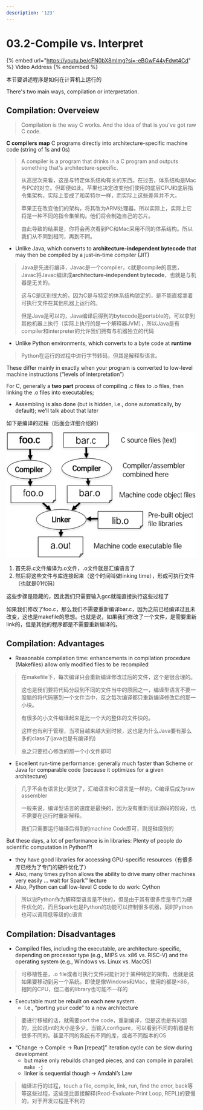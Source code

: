 ```yaml
---
description: '123'
---
```


# 03.2-Compile vs. Interpret

{% embed url="https://youtu.be/cFN0bX8mlmg?si=-eBGwF44yFdwt4Cd" %}
Video Address
{% endembed %}

本节要讲述程序是如何在计算机上运行的

There's two main ways, compilation or interpretation.

## Compilation: Overveiew

> Compilation is the way C works. And the idea of that is you've got raw C code.

**C compilers** **map** C programs directly into architecture-specific machine code (string of 1s and 0s)

> A compiler is a program that drinks in a C program and outputs something that's architecture-specific.
>
> 从高层次来看，这是与特定体系结构有关的东西。在过去，体系结构是Mac与PC的对立。但即便如此，苹果也决定改变他们使用的底层CPU和底层指令集架构，实际上变成了和英特尔一样，而实际上这些差异并不大。
>
> 苹果正在改变他们的架构，将其改为ARM处理器。所以实际上，实际上它将是一种不同的指令集架构。他们将会制造自己的芯片。
>
> 由此导致的结果是，你将会再次看到PC和Mac采用不同的体系结构。所以我们从不同到相同，再到不同。

- Unlike Java, which converts to **architecture-independent bytecode** that may then be compiled by a just-in-time compiler (JIT)

> Java是先进行编译，Javac是一个compiler，c就是compile的意思，Javac将Javac编译成**architecture-independent bytecode**，也就是与机器是无关的。
>
> 这与C是区别很大的，因为C是与特定的体系结构锁定的，是不能直接拿着可执行文件在其他机器上运行的。
>
> 但是Java是可以的，Java编译后得到的bytecode是portable的，可以拿到其他机器上执行（实际上执行的是一个解释器JVM），所以Java是有compiler和interpreter的允许我们拥有与机器独立的代码

- Unlike Python environments, which converts to a byte code at **runtime**

> Python在运行的过程中进行字节转码，但其是解释型语言。

These differ mainly in exactly when your program is converted to low-level machine instructions (“levels of interpretation”)

For C, generally a **two part** process of compiling .c files to .o files, then linking the .o files into executables;

- Assembling is also done (but is hidden, i.e., done automatically, by default); we’ll talk about that later

如下是编译的过程（后面会详细介绍的）

![image-20240531204154986](.image/image-20240531204154986.png)

1. 首先将.c文件编译为.o文件，.o文件就是汇编语言了
2. 然后将这些文件与库连接起来（这个时间叫做linking time），形成可执行文件（也就是01代码）

这些步骤是隐藏的，因此我们只需要输入gcc就能直接执行这些过程了

如果我们修改了foo.c，那么我们不需要重新编译bar.c，因为之前已经编译过且未改变，这也是makefile的思想。也就是说，如果我们修改了一个文件，是需要重新link的，但是其他的程序都是不需要重新编译的。

##  Compilation: Advantages

- Reasonable compilation time: enhancements in compilation procedure (Makefiles) allow only modified files to be recompiled

> 在makefile下，每次编译只会重新编译修改过后的文件，这个是很合理的。
>
> 这也是我们要将代码分段到不同的文件当中的原因之一，编译型语言不要一股脑的将代码塞到一个文件当中，反之每次编译都只重新编译修改后的那一小块。
>
> 有很多的小文件编译起来是比一个大的整体的文件快的。
>
> 这样也有利于管理，当项目越来越大到时候，这也是为什么Java要有那么多的class了(java也是有编译的)
>
> 总之只要担心修改的那一个小文件即可

- Excellent run-time performance: generally much faster than Scheme or Java for comparable code (because it optimizes for a given architecture)

> 几乎不会有语言比c更快了，汇编语言和C语言是一样的，C编译后成为raw assembler
>
> 一般来说，编译型语言的速度是最快的，因为没有重新阅读源码的阶段，也不需要在运行时重新解释。
>
> 我们只需要运行编译后得到的machine Code即可，则是硅级别的

But these days, a lot of performance is in libraries: Plenty of people do scientific computation in Python!?!

-  they have good libraries for accessing GPU-specific resources（有很多库已经为了专门的硬件优化了）
- Also, many times python allows the ability to drive many other machines very easily … wait for Spark™ lecture
- Also, Python can call low-level C code to do work: Cython

> 所以说Python作为解释型语言是不快的，但是由于其有很多库是专门为硬件优化的，而且Spark也是Python的功能可以控制很多机器，同时Python也可以调用低等级的c语言

##  Compilation: Disadvantages

- Compiled files, including the executable, are architecture-specific, depending on processor type (e.g., MIPS vs. x86 vs. RISC-V) and the operating system (e.g., Windows vs. Linux vs. MacOS)

> 可移植性差，.o file或者可执行文件只能针对于某种特定的架构，也就是说如果要移动到另一个系统。即使是像Windows和Mac，使用的都是×86，相同的CPU，但二者的library也可能不一样的

- Executable must be rebuilt on each new system.
    - I.e., “porting your code” to a new architecture

> 要进行移植的话，就需要port the code，重新编译，但是这也是有问题的，比如说int的大小是多少，当输入configure，可以看到不同的机器是有很多不同的。甚至不同的系统有不同的库，或者不同版本的OS

- “Change → Compile → Run [repeat]” iteration cycle can be slow during development
    - but make only rebuilds changed pieces, and can compile in parallel: `make -j`
    - linker is sequential though → Amdahl’s Law

> 编译进行的过程，touch a file, compile, link, run, find the error, back等等这些过程，这些是比直接解释(Read-Evaluate-Print Loop, REPL)的要慢的，对于开发过程是不利的
